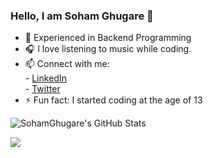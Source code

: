 ### Hello, I am Soham Ghugare 👋


- 🔭 Experienced in Backend Programming
- 🎧 I love listening to music while coding.
- 📫 Connect with me: </br>
        - [LinkedIn](https://www.linkedin.com/in/soham-ghugare) <br>
        - [Twitter]() <br>
- ⚡ Fun fact: I started coding at the age of 13

![SohamGhugare's GitHub Stats](https://github-readme-stats.vercel.app/api?username=SohamGhugare)


![](https://komarev.com/ghpvc/?username=SohamGhugare)


